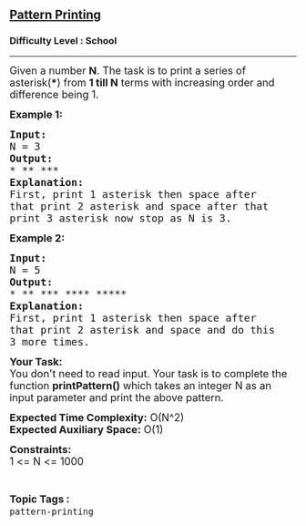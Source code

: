 <h2><a href="https://www.geeksforgeeks.org/problems/pattern-printing1347/1?page=1&category=pattern-printing&sortBy=difficulty">Pattern Printing</a></h2><h3>Difficulty Level : School</h3><hr><div class="problems_problem_content__Xm_eO"><p><span style="font-size: 18px;">Given a number <strong>N</strong>. The task is to print a series of asterisk(<strong>*</strong>) from <strong>1 till N</strong> terms with increasing order and difference being 1.</span></p>
<p><strong><span style="font-size: 18px;">Example 1:</span></strong></p>
<pre><span style="font-size: 18px;"><strong>Input:</strong>
N = 3</span>
<span style="font-size: 18px;"><strong>Output:</strong>
* ** ***</span>
<span style="font-size: 18px;"><strong>Explanation:</strong>
First, print 1 asterisk then space after
that print 2 asterisk and space after that 
print 3 asterisk now stop as N is 3.</span>
</pre>
<p><strong><span style="font-size: 18px;">Example 2:</span></strong></p>
<pre><span style="font-size: 18px;"><strong>Input:</strong>
N = 5</span>
<span style="font-size: 18px;"><strong>Output:</strong>
* ** *** **** ***** </span>
<span style="font-size: 18px;"><strong>Explanation:</strong>
First, print 1 asterisk then space after
that print 2 asterisk and space and do this
3 more times.</span></pre>
<p><span style="font-size: 18px;"><strong>Your Task:&nbsp;&nbsp;</strong><br>You don't need to read input. Your task is to complete the function&nbsp;<strong>printPattern()</strong>&nbsp;which takes an integer N as an input parameter and print the above pattern.</span></p>
<p><span style="font-size: 18px;"><strong>Expected Time Complexity:</strong>&nbsp;O(N^2)<br><strong>Expected Auxiliary Space:</strong>&nbsp;O(1)</span></p>
<p><span style="font-size: 18px;"><strong>Constraints:</strong><br>1 &lt;= N &lt;= 1000</span></p></div><br><p><span style=font-size:18px><strong>Topic Tags : </strong><br><code>pattern-printing</code>&nbsp;